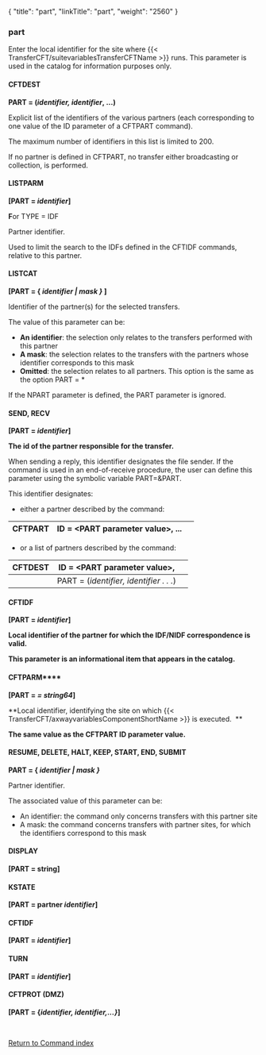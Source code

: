 {
    "title": "part",
    "linkTitle": "part",
    "weight": "2560"
}<span id="part"></span>

### part

Enter the local identifier for the site where {{< TransferCFT/suitevariablesTransferCFTName  >}} runs. This
parameter is used in the catalog for information purposes only.

#### CFTDEST

**PART = (*identifier, identifier*,
...)**

Explicit list of the identifiers
of the various partners (each corresponding to one value of the ID parameter
of a CFTPART command).

The maximum number of identifiers in this list is limited to 200.

If no partner is defined in CFTPART, no transfer either broadcasting
or collection, is performed.

#### LISTPARM

**[PART = *identifier*]**

**F**or TYPE = IDF

Partner identifier.

Used to limit the search to the IDFs defined in the CFTIDF commands,
relative to this partner.

#### LISTCAT

**[PART = { *identifier &#124; mask }*
]**

Identifier of the partner(s) for the selected transfers.

The value of this parameter can be:

- ****An identifier****: the selection only relates
    to the transfers performed with this partner
- ****A mask****: the selection relates to the
    transfers with the partners whose identifier corresponds to this mask
- ****Omitted****: the selection relates to all
    partners. This option is the same as the option PART = \*

If the NPART parameter is defined, the PART parameter is ignored.

#### SEND, RECV

**[PART = *identifier*]**

**The
id of the partner responsible for the transfer.**

When sending a reply, this identifier designates
the file sender. If the command is used in an end-of-receive procedure,
the user can define this parameter using the symbolic variable PART=&PART.

This identifier designates:

- either a partner described by the command:
    
| CFTPART | ID = &lt;PART parameter value&gt;, ... |   |
| --- | --- | --- |


<!-- -->

- or a list of partners described by
    the command:
    
| CFTDEST | ID = &lt;PART parameter value&gt;, |   |
| --- | --- | --- |
|   | PART = (*identifier, identifier . . .*) |   |


#### CFTIDF

**[PART = *identifier*]**

**Local
identifier of the partner for which the IDF/NIDF correspondence is valid.**

**This
parameter is an informational item that appears in the catalog.**

#### ******C******FTPARM****

**[PART = *= *string64**]**

**Local
identifier, identifying the site on which {{< TransferCFT/axwayvariablesComponentShortName  >}} is executed.  **

**The
same value as the CFTPART ID parameter value.**

#### RESUME, DELETE, HALT, KEEP, START, END, SUBMIT

**PART = { *identifier &#124; mask }***

Partner identifier.

The associated value of this parameter can be:

- An
    identifier: the command only concerns transfers with this partner site
- A mask:
    the command concerns transfers with partner sites, for which the identifiers
    correspond to this mask

#### DISPLAY

**[PART = **string**]**

#### KSTATE

**[PART = **partner** *identifier*]**

#### CFTIDF

**[PART = *identifier*]**

#### TURN

**[PART = *identifier*]**

#### CFTPROT (DMZ)

**[PART = {*identifier, identifier,...}*]**

 

[Return to Command index](../../)
